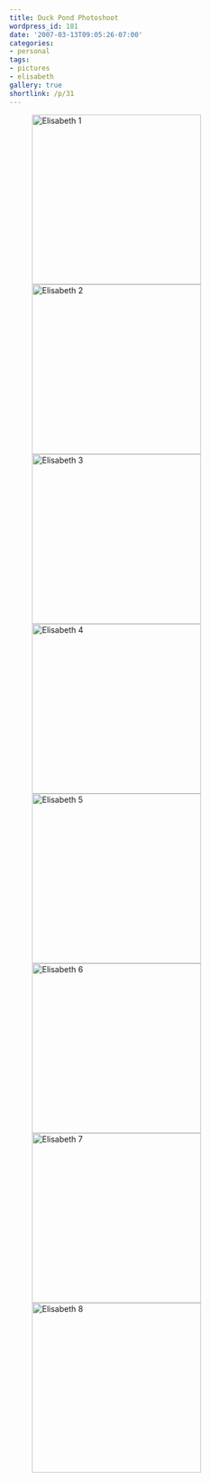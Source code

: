 ```yaml
---
title: Duck Pond Photoshoot
wordpress_id: 181
date: '2007-03-13T09:05:26-07:00'
categories:
- personal
tags:
- pictures
- elisabeth
gallery: true
shortlink: /p/31
---
```


<figure class="gallery packed">
  <a href="DSC_3755.jpg"><img src="DSC_3755.jpg" alt="Elisabeth 1" width="300"></a>
  <a href="DSC_3904.jpg"><img src="DSC_3904.jpg" alt="Elisabeth 2" width="300"></a>
  <a href="DSC_3932.jpg"><img src="DSC_3932.jpg" alt="Elisabeth 3" width="300"></a>
  <a href="DSC_3937.jpg"><img src="DSC_3937.jpg" alt="Elisabeth 4" width="300"></a>
  <a href="DSC_3975.jpg"><img src="DSC_3975.jpg" alt="Elisabeth 5" width="300"></a>
  <a href="DSC_4005.jpg"><img src="DSC_4005.jpg" alt="Elisabeth 6" width="300"></a>
  <a href="DSC_4048.jpg"><img src="DSC_4048.jpg" alt="Elisabeth 7" width="300"></a>
  <a href="DSC_4078.jpg"><img src="DSC_4078.jpg" alt="Elisabeth 8" width="300"></a>
</figure>
